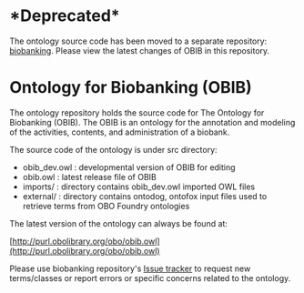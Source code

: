 \*Deprecated\*
==========

The ontology source code has been moved to a separate repository: [biobanking](https://github.com/biobanking/biobanking). Please view the latest changes of OBIB in this repository.

Ontology for Biobanking (OBIB)
==========

The ontology repository holds the source code for The Ontology for Biobanking (OBIB). The OBIB is an ontology for the annotation and modeling of the activities, contents, and administration of a biobank. 

The source code of the ontology is under src directory:
   * obib_dev.owl : developmental version of OBIB for editing
   * obib.owl : latest release file of OBIB
   * imports/ : directory contains obib_dev.owl imported OWL files
   * external/ : directory contains ontodog, ontofox input files used to retrieve terms from OBO Foundry ontologies

The latest version of the ontology can always be found at:
    
   [http://purl.obolibrary.org/obo/obib.owl](http://purl.obolibrary.org/obo/obib.owl)

Please use biobanking repository's [Issue tracker](https://github.com/biobanking/biobanking/issues) to request new terms/classes or report errors or specific concerns related to the ontology.
